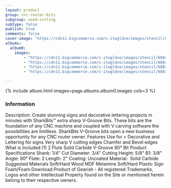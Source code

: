 ```yaml
---
layout: product
group: cnc-router-bits
subgroup: wood-cutting
subtype: false
publish: true
comments: false
cover-image: "https://cdn11.bigcommerce.com/s-itwgldve/images/stencil/608x608/products/2394/7390/SB-3590_s_w_2__73017.1675310614.png?c=2"
albums:
  album0:
    images:
        - "https://cdn11.bigcommerce.com/s-itwgldve/images/stencil/608x608/products/2394/7390/SB-3590_s_w_2__73017.1675310614.png?c=2"
        - "https://cdn11.bigcommerce.com/s-itwgldve/images/stencil/608x608/products/2394/6262/SB-3590__41118.1675310613.png?c=2"
        - "https://cdn11.bigcommerce.com/s-itwgldve/images/stencil/608x608/products/2394/6317/SB-3590__56268.1675310613.jpg?c=2"
        - "https://cdn11.bigcommerce.com/s-itwgldve/images/stencil/608x608/products/2394/6335/SB-3590__43572.1675310614.jpg?c=2"

---
```


{% include album.html images=page.albums.album0.images cols=3 %}

### Information

Description:
 Create stunning signs and decorative lettering projects in minutes with SharkBits™ extra sharp V-Groove Bits.  These bits are the foundation of any CNC machine and coupled with V carving software the possibilities are limitless. SharkBits V-Groove bits open a new business opportunity for any CNC router owner.  Features  Use for > Decorative and Lettering for signs Very sharp V cutting edges Chamfer and Bevel edges  What is Included  (1) 2 Flute Solid Carbide V-Groove 90° Bit  Product Specifications  Shank: 1/4" Cut Diameter: 3/4" Cutting Height: 5/8" B1: 3/8" Angle: 90° Flute: 2 Length: 2" Coating: Uncoated Material:  Solid Carbide  Suggested Materials  Soft/Hard Wood MDF Melamine Soft/Hard Plastic Sign Foam/Foam  Download Product of Gearish - All registered Trademarks, Logos and other Intellectual Property found on the Site or mentioned herein belong to their respective owners.  

